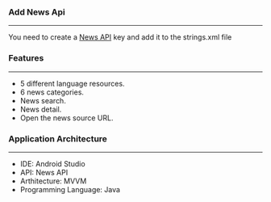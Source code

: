 ### Add News Api
---
You need to create a [News API](https://newsapi.org/) key and add it to the strings.xml file

### Features
---
- 5 different language resources.
- 6 news categories.
- News search.
- News detail.
- Open the news source URL.

### Application Architecture
---
- IDE: Android Studio
- API: News API
- Arthitecture: MVVM
- Programming Language: Java
